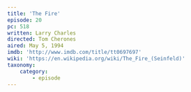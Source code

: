 ```yaml
---
title: 'The Fire'
episode: 20
pc: 518
written: Larry Charles
directed: Tom Cherones
aired: May 5, 1994
imdb: 'http://www.imdb.com/title/tt0697697'
wiki: 'https://en.wikipedia.org/wiki/The_Fire_(Seinfeld)'
taxonomy:
    category:
        - episode
---
```


